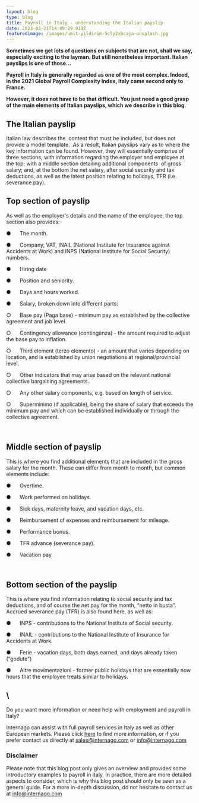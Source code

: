 ```yaml
---
layout: blog
type: blog
title: Payroll in Italy - understanding the Italian payslip
date: 2023-02-21T14:49:29.919Z
featuredimage: /images/umit-yildirim-5cly2xbcaja-unsplash.jpg
---
```

**Sometimes we get lots of questions on subjects that are not, shall we say, especially exciting to the layman. But still nonetheless important. Italian payslips is one of those…** 

**Payroll in Italy is generally regarded as one of the most complex. Indeed, in the 2021 Global Payroll Complexity Index, Italy came second only to France.** 

**However, it does not have to be that difficult. You just need a good grasp of the main elements of Italian payslips, which we describe in this blog.** 

## The Italian payslip

Italian law describes the  content that must be included, but does not provide a model template.  As a result, Italian payslips vary as to where the key information can be found. However, they will essentially comprise of three sections, with information regarding the employer and employee at the top; with a middle section detailing additional components  of gross salary; and, at the bottom the net salary, after social security and tax deductions, as well as the latest position relating to holidays, TFR (i.e. severance pay).

## Top section of payslip

As well as the employer's details and the name of the employee, the top section also provides:

●      The month.

●      Company, VAT, INAIL (National Institute for Insurance against Accidents at Work) and INPS (National Institute for Social Security) numbers. 

●      Hiring date

●      Position and seniority.

●      Days and hours worked.

●      Salary, broken down into different parts:

○      Base pay (Paga base) - minimum pay as established by the collective agreement and job level.

○      Contingency allowance (contingenza) - the amount required to adjust the base pay to inflation.

○      Third element (terzo elemento) - an amount that varies depending on location, and is established by union negotiations at regional/provincial level.

○      Other indicators that may arise based on the relevant national collective bargaining agreements.

○      Any other salary components, e.g. based on length of service.

○      Superminimo (if applicable), being the share of salary that exceeds the minimum pay and which can be established individually or through the collective agreement. 

 

## Middle section of payslip

This is where you find additional elements that are included in the gross salary for the month. These can differ from month to month, but common elements include:

●      Overtime.

●      Work performed on holidays.

●      Sick days, maternity leave, and vacation days, etc.

●      Reimbursement of expenses and reimbursement for mileage.

●      Performance bonus.

●      TFR advance (severance pay).

●      Vacation pay.

 

## Bottom section of the payslip

This is where you find information relating to social security and tax deductions, and of course the net pay for the month, “netto in busta”. Accrued severance pay (TFR) is also found here, as well as:

●      INPS - contributions to the National Institute of Social security.

●      INAIL - contributions to the National Institute of Insurance for Accidents at Work.

●      Ferie - vacation days, both days earned, and days already taken (“godute")

●      Altre movimentazioni - former public holidays that are essentially now hours that the employee treats similar to holidays.

## \
Do you want more information or need help with employment and payroll in Italy?

Internago can assist with full payroll services in Italy as well as other European markets. Please click [here](https://www.internago.com/our-services) to find more information, or if you prefer contact us directly at [sales@internago.com](mailto:sales@internago.com) or [info@internago.com](<>)

### Disclaimer

Please note that this blog post only gives an overview and provides some introductory examples to payroll in italy. In practice, there are more detailed aspects to consider, which is why this blog post should only be seen as a general guide. For a more in-depth discussion, do not hesitate to contact us at [info@internago.com](mailto:info@internago.com)